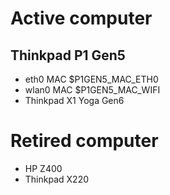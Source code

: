 # Active computer
## Thinkpad P1 Gen5
- eth0 MAC $P1GEN5_MAC_ETH0
- wlan0 MAC $P1GEN5_MAC_WIFI
- Thinkpad X1 Yoga Gen6

# Retired computer
- HP Z400
- Thinkpad X220
